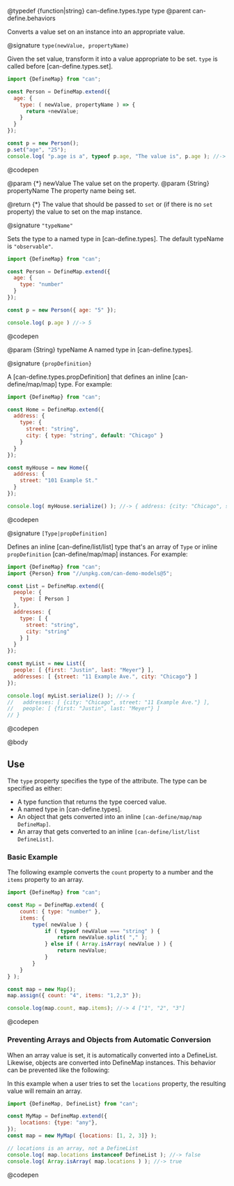 @typedef {function|string} can-define.types.type type
@parent can-define.behaviors

Converts a value set on an instance into an appropriate value.

@signature `type(newValue, propertyName)`

  Given the set value, transform it into a value appropriate to be set.
  `type` is called before [can-define.types.set].  

  ```js
  import {DefineMap} from "can";

  const Person = DefineMap.extend({
    age: {
      type: ( newValue, propertyName ) => {
        return +newValue;
      }
    }
  });

  const p = new Person();
  p.set("age", "25");
  console.log( "p.age is a", typeof p.age, "The value is", p.age ); //-> "p.age is a number. The value is 25"
  ```
  @codepen

  @param {*} newValue The value set on the property.
  @param {String} propertyName The property name being set.

  @return {*} The value that should be passed to `set` or (if there is no `set` property) the value to set on the map instance.

@signature `"typeName"`

  Sets the type to a named type in [can-define.types].  The default typeName is `"observable"`.

  ```js
  import {DefineMap} from "can";

  const Person = DefineMap.extend({
    age: {
      type: "number"
    }
  });

  const p = new Person({ age: "5" });

  console.log( p.age ) //-> 5
  ```
  @codepen

  @param {String} typeName A named type in [can-define.types].


@signature `{propDefinition}`

  A [can-define.types.propDefinition] that defines an inline [can-define/map/map] type.  For example:

  ```js
  import {DefineMap} from "can";

  const Home = DefineMap.extend({
    address: {
      type: {
        street: "string",
        city: { type: "string", default: "Chicago" }
      }
    }
  });

  const myHouse = new Home({
    address: {
      street: "101 Example St."
    }
  });

  console.log( myHouse.serialize() ); //-> { address: {city: "Chicago", street: "101 Example St."} }
  ```
  @codepen

@signature `[Type|propDefinition]`

  Defines an inline [can-define/list/list] type that's an array of `Type` or inline `propDefinition` [can-define/map/map]
  instances.  For example:

  ```js
  import {DefineMap} from "can";
  import {Person} from "//unpkg.com/can-demo-models@5";

  const List = DefineMap.extend({
    people: {
      type: [ Person ]
    },
    addresses: {
      type: [ {
        street: "string",
        city: "string"
      } ]
    }
  });

  const myList = new List({
    people: [ {first: "Justin", last: "Meyer"} ],
    addresses: [ {street: "11 Example Ave.", city: "Chicago"} ]
  });

  console.log( myList.serialize() ); //-> {
  //   addresses: [ {city: "Chicago", street: "11 Example Ave."} ],
  //   people: [ {first: "Justin", last: "Meyer"} ]
  // }
  ```
  @codepen

@body

## Use

The `type` property specifies the type of the attribute.  The type can be specified
as either:

- A type function that returns the type coerced value.
- A named type in [can-define.types].
- An object that gets converted into an inline `[can-define/map/map DefineMap]`.
- An array that gets converted to an inline `[can-define/list/list DefineList]`.

### Basic Example

The following example converts the `count` property to a number and the `items` property to an array.

```js
import {DefineMap} from "can";

const Map = DefineMap.extend( {
	count: { type: "number" },
	items: {
		type( newValue ) {
			if ( typeof newValue === "string" ) {
				return newValue.split( "," );
			} else if ( Array.isArray( newValue ) ) {
				return newValue;
			}
		}
	}
} );

const map = new Map();
map.assign({ count: "4", items: "1,2,3" });

console.log(map.count, map.items); //-> 4 ["1", "2", "3"]
```
@codepen

### Preventing Arrays and Objects from Automatic Conversion

When an array value is set, it is automatically converted into a DefineList. Likewise, objects are converted into DefineMap instances. This behavior can be prevented like the following:

In this example when a user tries to set the `locations` property, the resulting value will remain an array.
```js
import {DefineMap, DefineList} from "can";

const MyMap = DefineMap.extend({
	locations: {type: "any"},
});
const map = new MyMap( {locations: [1, 2, 3]} );

// locations is an array, not a DefineList
console.log( map.locations instanceof DefineList ); //-> false
console.log( Array.isArray( map.locations ) ); //-> true
```
@codepen
